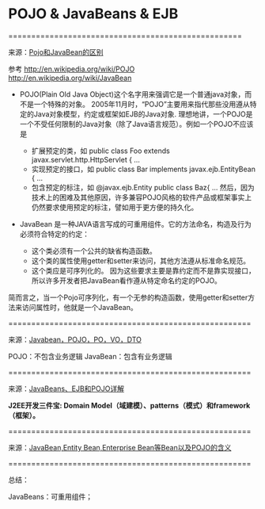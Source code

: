 # POJO & JavaBeans & EJB

===================================================

来源：[Pojo和JavaBean的区别](http://xy117510.blog.163.com/blog/static/649324292009101631427398/)

参考
http://en.wikipedia.org/wiki/POJO
http://en.wikipedia.org/wiki/JavaBean

- POJO(Plain Old Java Object)这个名字用来强调它是一个普通java对象，而不是一个特殊的对象。
2005年11月时，“POJO”主要用来指代那些没用遵从特定的Java对象模型，约定或框架如EJB的Java对象.
理想地讲，一个POJO是一个不受任何限制的Java对象（除了Java语言规范）。例如一个POJO不应该是
    - 扩展预定的类，如     public class Foo extends javax.servlet.http.HttpServlet { ...
	- 实现预定的接口，如   public class Bar implements javax.ejb.EntityBean { ...
	- 包含预定的标注，如   @javax.ejb.Entity public class Baz{ ...
然后，因为技术上的困难及其他原因，许多兼容POJO风格的软件产品或框架事实上仍然要求使用预定的标注，譬如用于更方便的持久化。

- JavaBean 是一种JAVA语言写成的可重用组件。它的方法命名，构造及行为必须符合特定的约定：
	- 这个类必须有一个公共的缺省构造函数。
	- 这个类的属性使用getter和setter来访问，其他方法遵从标准命名规范。
	- 这个类应是可序列化的。 
因为这些要求主要是靠约定而不是靠实现接口，所以许多开发者把JavaBean看作遵从特定命名约定的POJO。

简而言之，当一个Pojo可序列化，有一个无参的构造函数，使用getter和setter方法来访问属性时，他就是一个JavaBean。

=====================================================

来源：[Javabean，POJO，PO，VO，DTO](http://hi.baidu.com/wolfdyp/item/2009dc0c58b6c9cb2e4c6bf9)

POJO：不包含业务逻辑
JavaBean：包含有业务逻辑

=====================================================

来源：[JavaBeans、EJB和POJO详解](http://developer.51cto.com/art/200906/130814.htm)

**J2EE开发三件宝: Domain Model（域建模）、patterns（模式）和framework（框架）。**

=====================================================

来源：[JavaBean,Entity Bean,Enterprise Bean等Bean以及POJO的含义](http://xiaotot.blog.163.com/blog/static/105465067201112681123444/)

=====================================================

总结：

JavaBeans：可重用组件；